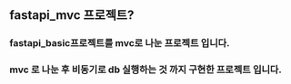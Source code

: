 ## fastapi_mvc 프로젝트?
### fastapi_basic프로젝트를 mvc로 나눈 프로젝트 입니다.
### mvc 로 나눈 후 비동기로 db 실행하는 것 까지 구현한 프로젝트 입니다.